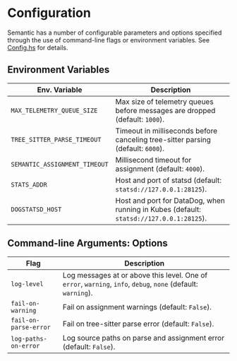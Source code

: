# Configuration

Semantic has a number of configurable parameters and options specified through
the use of command-line flags or environment variables. See [Config.hs](https://github.com/github/semantic/blob/master/src/Semantic/Config.hs) for details.

## Environment Variables

Env. Variable | Description
--- | ---
`MAX_TELEMETRY_QUEUE_SIZE` |  Max size of telemetry queues before messages are dropped (default: `1000`).
`TREE_SITTER_PARSE_TIMEOUT` | Timeout in milliseconds before canceling tree-sitter parsing (default: `6000`).
`SEMANTIC_ASSIGNMENT_TIMEOUT` | Millisecond timeout for assignment (default: `4000`).
`STATS_ADDR` | Host and port of statsd (default: `statsd://127.0.0.1:28125`).
`DOGSTATSD_HOST` | Host and port for DataDog, when running in Kubes (default: `statsd://127.0.0.1:28125`).

## Command-line Arguments: Options

Flag | Description
--- | ---
`log-level` | Log messages at or above this level. One of `error`, `warning`, `info`, `debug`, `none` (default: `warning`).
`fail-on-warning` | Fail on assignment warnings (default: `False`).
`fail-on-parse-error` | Fail on tree-sitter parse error (default: `False`).
`log-paths-on-error` | Log source paths on parse and assignment error (default: `False`).